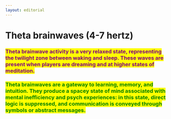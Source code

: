 ```yaml
---
layout: editorial
---
```


# Theta brainwaves (4-7 hertz)

<mark style="background-color:orange;"></mark>

### <mark style="color:purple;">Theta brainwave activity is a very relaxed state, representing the twilight zone between waking and sleep. These waves are present when players are dreaming and at higher states of meditation.</mark>&#x20;

### <mark style="color:green;">Theta brainwaves are a gateway to learning, memory, and intuition. They produce a spacey state of mind associated with mental inefficiency and psych experiences: in this state, direct logic is suppressed, and communication is conveyed through symbols or abstract messages.</mark>

<mark style="color:green;"></mark>

